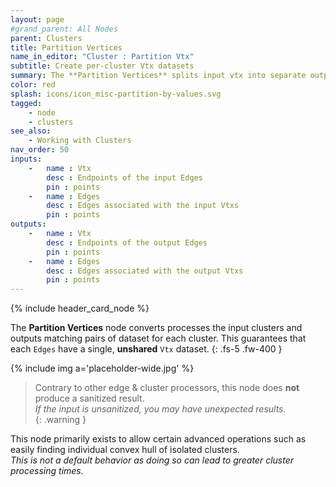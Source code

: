 ```yaml
---
layout: page
#grand_parent: All Nodes
parent: Clusters
title: Partition Vertices
name_in_editor: "Cluster : Partition Vtx"
subtitle: Create per-cluster Vtx datasets
summary: The **Partition Vertices** splits input vtx into separate output groups, so that each Edge dataset is associated to a unique Vtx dataset (as opposed to a shared Vtx dataset for multiple edge groups)
color: red
splash: icons/icon_misc-partition-by-values.svg
tagged:
    - node
    - clusters
see_also:
    - Working with Clusters
nav_order: 50
inputs:
    -   name : Vtx
        desc : Endpoints of the input Edges
        pin : points
    -   name : Edges
        desc : Edges associated with the input Vtxs
        pin : points
outputs:
    -   name : Vtx
        desc : Endpoints of the output Edges
        pin : points
    -   name : Edges
        desc : Edges associated with the output Vtxs
        pin : points
---
```


{% include header_card_node %}

The **Partition Vertices** node converts processes the input clusters and outputs matching pairs of dataset for each cluster. This guarantees that each `Edges` have a single, **unshared** `Vtx` dataset.
{: .fs-5 .fw-400 } 

{% include img a='placeholder-wide.jpg' %}

> Contrary to other edge & cluster processors, this node does **not** produce a sanitized result.  
> *If the input is unsanitized, you may have unexpected results.*  
{: .warning }

This node primarily exists to allow certain advanced operations such as easily finding individual convex hull of isolated clusters.  
*This is not a default behavior as doing so can lead to greater cluster processing times.*